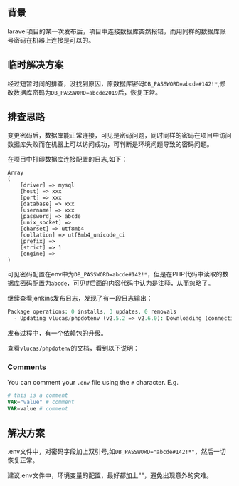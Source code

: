 ## 背景

laravel项目的某一次发布后，项目中连接数据库突然报错，而用同样的数据库账号密码在机器上连接是可以的。

## 临时解决方案

经过短暂时间的排查，没找到原因，原数据库密码`DB_PASSWORD=abcde#142!*`,修改数据库密码为`DB_PASSWORD=abcde2019`后，恢复正常。

## 排查思路

变更密码后，数据库能正常连接，可见是密码问题，同时同样的密码在项目中访问数据库失败而在机器上可以访问成功，可判断是环境问题导致的密码问题。

在项目中打印数据库连接配置的日志,如下：

```
Array
(
    [driver] => mysql
    [host] => xxx
    [port] => xxx
    [database] => xxx
    [username] => xxx
    [password] => abcde
    [unix_socket] => 
    [charset] => utf8mb4
    [collation] => utf8mb4_unicode_ci
    [prefix] => 
    [strict] => 1
    [engine] => 
)
```

可见密码配置在env中为`DB_PASSWORD=abcde#142!*`，但是在PHP代码中读取的数据库密码配置为`abcde`，可见#后面的内容代码中认为是注释，从而忽略了。

继续查看jenkins发布日志，发现了有一段日志输出：

```php
Package operations: 0 installs, 3 updates, 0 removals
  - Updating vlucas/phpdotenv (v2.5.2 => v2.6.0): Downloading (connecting...)Downloading (0%)           Downloading (15%)Downloading (100%)
```

发布过程中，有一个依赖包的升级。

查看`vlucas/phpdotenv`的文档，看到以下说明：

### Comments

You can comment your `.env` file using the `#` character. E.g.

```php
# this is a comment
VAR="value" # comment
VAR=value # comment
```

## 解决方案

.env文件中，对密码字段加上双引号,如`DB_PASSWORD="abcde#142!*"`，然后一切恢复正常。

建议.env文件中，环境变量的配置，最好都加上""，避免出现意外的灾难。

# 